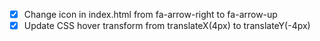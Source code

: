 - [x] Change icon in index.html from fa-arrow-right to fa-arrow-up
- [x] Update CSS hover transform from translateX(4px) to translateY(-4px)
